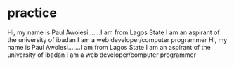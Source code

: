 # practice
Hi, my name is Paul Awolesi.......I am from Lagos State
I am an aspirant of the university of ibadan
I am a web developer/computer programmer
Hi, my name is Paul Awolesi.......I am from Lagos State I am an aspirant of the university of ibadan I am a web developer/computer programmer

